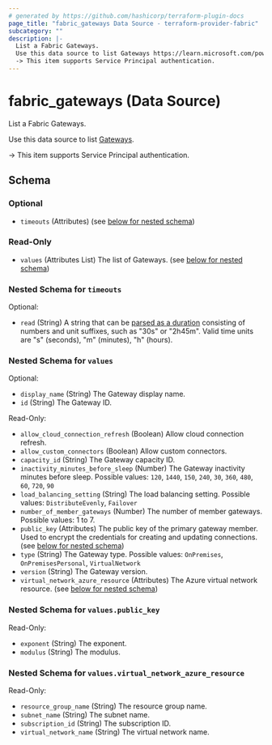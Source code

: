 ```yaml
---
# generated by https://github.com/hashicorp/terraform-plugin-docs
page_title: "fabric_gateways Data Source - terraform-provider-fabric"
subcategory: ""
description: |-
  List a Fabric Gateways.
  Use this data source to list Gateways https://learn.microsoft.com/power-bi/guidance/powerbi-implementation-planning-data-gateways.
  -> This item supports Service Principal authentication.
---
```


# fabric_gateways (Data Source)

List a Fabric Gateways.

Use this data source to list [Gateways](https://learn.microsoft.com/power-bi/guidance/powerbi-implementation-planning-data-gateways).

-> This item supports Service Principal authentication.

<!-- schema generated by tfplugindocs -->
## Schema

### Optional

- `timeouts` (Attributes) (see [below for nested schema](#nestedatt--timeouts))

### Read-Only

- `values` (Attributes List) The list of Gateways. (see [below for nested schema](#nestedatt--values))

<a id="nestedatt--timeouts"></a>

### Nested Schema for `timeouts`

Optional:

- `read` (String) A string that can be [parsed as a duration](https://pkg.go.dev/time#ParseDuration) consisting of numbers and unit suffixes, such as "30s" or "2h45m". Valid time units are "s" (seconds), "m" (minutes), "h" (hours).

<a id="nestedatt--values"></a>

### Nested Schema for `values`

Optional:

- `display_name` (String) The Gateway display name.
- `id` (String) The Gateway ID.

Read-Only:

- `allow_cloud_connection_refresh` (Boolean) Allow cloud connection refresh.
- `allow_custom_connectors` (Boolean) Allow custom connectors.
- `capacity_id` (String) The Gateway capacity ID.
- `inactivity_minutes_before_sleep` (Number) The Gateway inactivity minutes before sleep. Possible values: `120`, `1440`, `150`, `240`, `30`, `360`, `480`, `60`, `720`, `90`
- `load_balancing_setting` (String) The load balancing setting. Possible values: `DistributeEvenly`, `Failover`
- `number_of_member_gateways` (Number) The number of member gateways. Possible values: 1 to 7.
- `public_key` (Attributes) The public key of the primary gateway member. Used to encrypt the credentials for creating and updating connections. (see [below for nested schema](#nestedatt--values--public_key))
- `type` (String) The Gateway type. Possible values: `OnPremises`, `OnPremisesPersonal`, `VirtualNetwork`
- `version` (String) The Gateway version.
- `virtual_network_azure_resource` (Attributes) The Azure virtual network resource. (see [below for nested schema](#nestedatt--values--virtual_network_azure_resource))

<a id="nestedatt--values--public_key"></a>

### Nested Schema for `values.public_key`

Read-Only:

- `exponent` (String) The exponent.
- `modulus` (String) The modulus.

<a id="nestedatt--values--virtual_network_azure_resource"></a>

### Nested Schema for `values.virtual_network_azure_resource`

Read-Only:

- `resource_group_name` (String) The resource group name.
- `subnet_name` (String) The subnet name.
- `subscription_id` (String) The subscription ID.
- `virtual_network_name` (String) The virtual network name.
